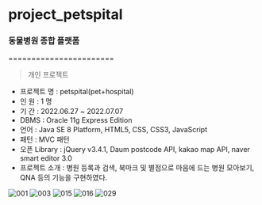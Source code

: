 # project_petspital
### 동물병원 종합 플랫폼
=======================
>개인 프로젝트

- 프로젝트 명 : petspital(pet+hospital)<br>
- 인 원 : 1 명 <br>
- 기 간 : 2022.06.27 ~ 2022.07.07 <br>
- DBMS : Oracle 11g Express Edition <br>
- 언어 : Java SE 8 Platform, HTML5, CSS, CSS3, JavaScript <br>
- 패턴 : MVC 패턴 <br>
- 오픈 Library : jQuery v3.4.1, Daum postcode API, kakao map API, naver smart editor 3.0 <br>
- 프로젝트 소개 : 병원 등록과 검색, 북마크 및 별점으로 마음에 드는 병원 모아보기, QNA 등의 기능을 구현하였다. <br>

![001](https://user-images.githubusercontent.com/101089085/178391099-683c1c47-9008-41ac-8e0b-5b804632c6ff.png)
![003](https://user-images.githubusercontent.com/101089085/178391105-fca91281-18df-47f3-97de-9a2549d35874.png)
![015](https://user-images.githubusercontent.com/101089085/178391110-c515a963-9d7d-418f-a95f-2dfec572a4e6.png)
![016](https://user-images.githubusercontent.com/101089085/178391116-f77cad5a-ffa8-42b1-8898-3e7fcab2ce71.png)
![029](https://user-images.githubusercontent.com/101089085/178391127-374f2d36-6699-4ef0-b3c7-b217c9f2d000.png)

